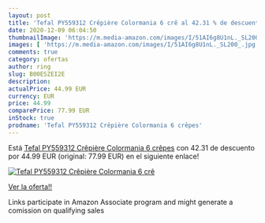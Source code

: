 ```yaml
---
layout: post
title: 'Tefal PY559312 Crêpière Colormania 6 crê al 42.31 % de descuento'
date: 2020-12-09 06:04:50
thumbnailImage: 'https://m.media-amazon.com/images/I/51AI6g8U1nL._SL200_.jpg'
images: [ 'https://m.media-amazon.com/images/I/51AI6g8U1nL._SL200_.jpg' ]
comments: true
category: ofertas
author: ring
slug: B00ESZEI2E
description:
actualPrice: 44.99 EUR
currency: EUR
price: 44.99
comparePrice: 77.99 EUR
inStock: true
prodname: 'Tefal PY559312 Crêpière Colormania 6 crêpes'
---
```


Está [Tefal PY559312 Crêpière Colormania 6 crêpes](https://www.amazon.fr/dp/B00ESZEI2E/?tag=tolees0d-21) con 42.31 de descuento por 44.99 EUR (original: 77.99 EUR) en el siguiente enlace!

[![Tefal PY559312 Crêpière Colormania 6 crê](https://m.media-amazon.com/images/I/51AI6g8U1nL._SL200_.jpg)](https://www.amazon.fr/dp/B00ESZEI2E/?tag=tolees0d-21)

[Ver la oferta!!](https://www.amazon.fr/dp/B00ESZEI2E/?tag=tolees0d-21)

Links participate in Amazon Associate program and might generate a comission on qualifying sales


